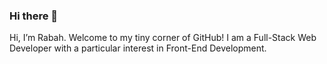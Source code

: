 ### Hi there 👋

Hi, I’m Rabah. Welcome to my tiny corner of GitHub! I am a Full-Stack Web Developer with a particular interest in Front-End Development. 
